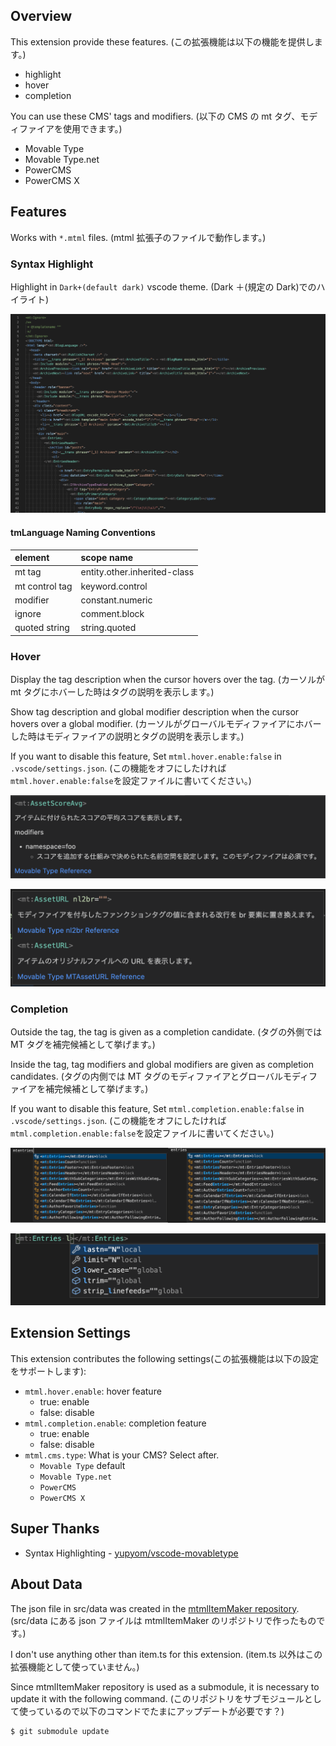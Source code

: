 ## Overview

This extension provide these features. (この拡張機能は以下の機能を提供します。)

- highlight
- hover
- completion

You can use these CMS' tags and modifiers. (以下の CMS の mt タグ、モディファイアを使用できます。)

- Movable Type
- Movable Type.net
- PowerCMS
- PowerCMS X

## Features

Works with `*.mtml` files. (mtml 拡張子のファイルで動作します。)

### Syntax Highlight

Highlight in `Dark+(default dark)` vscode theme. (Dark ＋(規定の Dark)でのハイライト)

![highlightImage.png](./images/highlightImage.png "highlightImage.png")

#### tmLanguage Naming Conventions

| element        | scope name                   |
| :------------- | :--------------------------- |
| mt tag         | entity.other.inherited-class |
| mt control tag | keyword.control              |
| modifier       | constant.numeric             |
| ignore         | comment.block                |
| quoted string  | string.quoted                |

### Hover

Display the tag description when the cursor hovers over the tag. (カーソルが mt タグにホバーした時はタグの説明を表示します。)

Show tag description and global modifier description when the cursor hovers over a global modifier. (カーソルがグローバルモディファイアにホバーした時はモディファイアの説明とタグの説明を表示します。)

If you want to disable this feature, Set `mtml.hover.enable:false` in `.vscode/settings.json`. (この機能をオフにしたければ`mtml.hover.enable:false`を設定ファイルに書いてください。)

![hover item for tag](./images/hovarImage_onTag.png)

![hover item for global modifier](./images/hoverImage_onGlobalModifier.png)

### Completion

Outside the tag, the tag is given as a completion candidate. (タグの外側では MT タグを補完候補として挙げます。)

Inside the tag, tag modifiers and global modifiers are given as completion candidates. (タグの内側では MT タグのモディファイアとグローバルモディファイアを補完候補として挙げます。)

If you want to disable this feature, Set `mtml.completion.enable:false` in `.vscode/settings.json`. (この機能をオフにしたければ`mtml.completion.enable:false`を設定ファイルに書いてください。)

![completion item for tag](./images/completionImage_tag.png)

![completion item for global modifier](./images/completionImage_globalModifier.png)

## Extension Settings

This extension contributes the following settings(この拡張機能は以下の設定をサポートします):

- `mtml.hover.enable`: hover feature
  - true: enable
  - false: disable
- `mtml.completion.enable`: completion feature
  - true: enable
  - false: disable
- `mtml.cms.type`: What is your CMS? Select after.
  - `Movable Type` default
  - `Movable Type.net`
  - `PowerCMS`
  - `PowerCMS X`

## Super Thanks

- Syntax Highlighting - [yupyom/vscode-movabletype](https://github.com/yupyom/vscode-movabletype/tree/0.1.0)

## About Data

The json file in src/data was created in the [mtmlItemMaker repository](https://github.com/fhiromasa/mtmlItemMaker). (src/data にある json ファイルは mtmlItemMaker のリポジトリで作ったものです。)

I don't use anything other than item.ts for this extension. (item.ts 以外はこの拡張機能として使っていません。)

Since mtmlItemMaker repository is used as a submodule, it is necessary to update it with the following command. (このリポジトリをサブモジュールとして使っているので以下のコマンドでたまにアップデートが必要です？)

```sh
$ git submodule update
```
